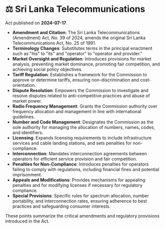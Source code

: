 # ⚖️  Sri Lanka Telecommunications

Act published on **2024-07-17**.

- **Amendment and Citation**: The Sri Lanka Telecommunications (Amendment) Act, No. 39 of 2024, amends the original Sri Lanka Telecommunications Act, No. 25 of 1991.
- **Terminology Changes**: Substitutes terms in the principal enactment such as "his" to "its" and "operator" to "operator and provider."
- **Market Oversight and Regulation**: Introduces provisions for market analysis, preventing market dominance, promoting fair competition, and achieving social policy objectives.
- **Tariff Regulation**: Establishes a framework for the Commission to approve or determine tariffs, ensuring non-discrimination and cost-orientation.
- **Dispute Resolution**: Empowers the Commission to investigate and resolve disputes related to anti-competitive practices and abuse of market power.
- **Radio Frequency Management**: Grants the Commission authority over frequency allocation and management in line with international guidelines.
- **Number and Code Management**: Designates the Commission as the sole authority for managing the allocation of numbers, names, codes, and identifiers.
- **Licensing**: Expands licensing requirements to include infrastructure services and cable landing stations, and sets penalties for non-compliance.
- **Interconnection**: Mandates interconnection agreements between operators for efficient service provision and fair competition.
- **Penalties for Non-Compliance**: Introduces penalties for operators failing to comply with regulations, including financial fines and potential imprisonment.
- **Appeals and Modifications**: Provides mechanisms for appealing penalties and for modifying licenses if necessary for regulatory compliance.
- **Special Provisions**: Specific rules for spectrum allocation, number portability, and interconnection rates, ensuring adherence to best practices and safeguarding consumer interests.

These points summarize the critical amendments and regulatory provisions introduced in the Act.
